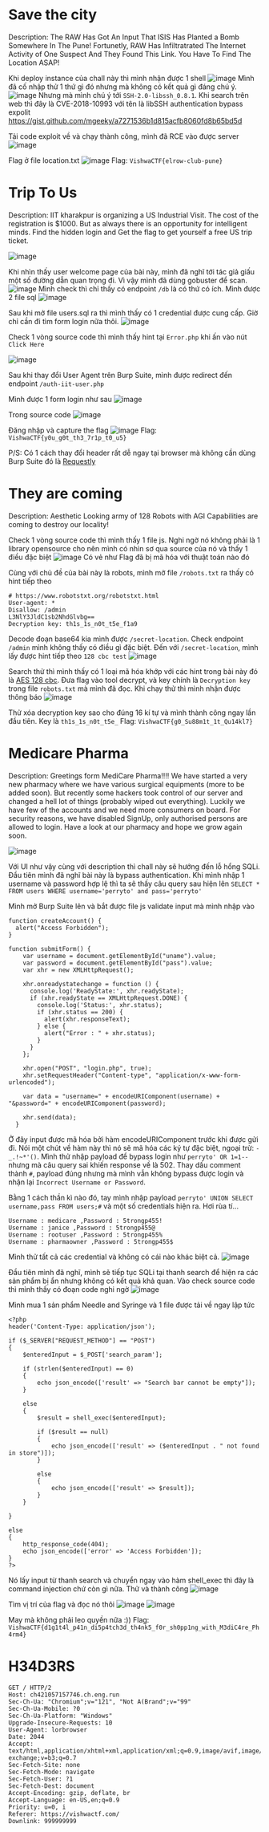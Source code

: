 # Save the city
Description: The RAW Has Got An Input That ISIS Has Planted a Bomb Somewhere In The Pune! Fortunetly, RAW Has Infiltratrated The Internet Activity of One Suspect And They Found This Link. You Have To Find The Location ASAP!

Khi deploy instance của chall này thì mình nhận được 1 shell
![image](https://hackmd.io/_uploads/ryKKwKmaT.png)
Mình đã cố nhập thử 1 thứ gì đó nhưng mà không có kết quả gì đáng chú ý.
![image](https://hackmd.io/_uploads/rJn3PF7TT.png)
Nhưng mà mình chú ý tới `SSH-2.0-libssh_0.8.1`. Khi search trên web thì đây là CVE-2018-10993 với tên là libSSH authentication bypass expolit 
https://gist.github.com/mgeeky/a7271536b1d815acfb8060fd8b65bd5d

Tải code exploit về và chạy thành công, mình đã RCE vào được server
![image](https://hackmd.io/_uploads/S1zcOY7pa.png)

Flag ở file location.txt
![image](https://hackmd.io/_uploads/HJeTutQpT.png)
Flag: `VishwaCTF{elrow-club-pune}`

# Trip To Us
Description: IIT kharakpur is organizing a US Industrial Visit. The cost of the registration is $1000. But as always there is an opportunity for intelligent minds. Find the hidden login and Get the flag to get yourself a free US trip ticket.

![image](https://hackmd.io/_uploads/SJTAYYXTp.png)

Khi nhìn thấy user welcome page của bài này, mình đã nghĩ tới tác giả giấu một số đường dẫn quan trọng đi. Vì vậy mình đã dùng gobuster để scan.
![image](https://hackmd.io/_uploads/HJt2gwETT.png)
Mình check thì chỉ thấy có endpoint `/db` là có thứ có ích. Mình được 2 file sql
![image](https://hackmd.io/_uploads/SybzZPN66.png)

Sau khi mở file users.sql ra thì mình thấy có 1 credential được cung cấp. Giờ chỉ cần đi tìm form login nữa thôi.
![image](https://hackmd.io/_uploads/BJzP-DEpa.png)

Check 1 vòng source code thì mình thấy hint tại `Error.php` khi ấn vào nút `Click Here`

![image](https://hackmd.io/_uploads/ryrF9YQp6.png)


Sau khi thay đổi User Agent trên Burp Suite, mình được redirect đến endpoint `/auth-iit-user.php`

Mình được 1 form login như sau
![image](https://hackmd.io/_uploads/rkevjF7Ta.png)

Trong source code
![image](https://hackmd.io/_uploads/S1rKoKQp6.png)

Đăng nhập và capture the flag
![image](https://hackmd.io/_uploads/HyUMfv466.png)
Flag: `VishwaCTF{y0u_g0t_th3_7r1p_t0_u5}`

P/S: Có 1 cách thay đổi header rất dễ ngay tại browser mà không cần dùng Burp Suite đó là [Requestly](https://app.requestly.io/)

# They are coming
Description: Aesthetic Looking army of 128 Robots with AGI Capabilities are coming to destroy our locality!

Check 1 vòng source code thì mình thấy 1 file js. Nghi ngờ nó không phải là 1 library opensource cho nên mình có nhìn sơ qua source của nó và thấy 1 điều đặc biệt
![image](https://hackmd.io/_uploads/Hk8GXw46p.png)
Có vẻ như Flag đã bị mã hóa với thuật toán nào đó

Cùng với chủ đề của bài này là robots, mình mở file `/robots.txt` ra thấy có hint tiếp theo
```
# https://www.robotstxt.org/robotstxt.html
User-agent: *
Disallow: /admin
L3NlY3JldC1sb2NhdGlvbg==
Decryption key: th1s_1s_n0t_t5e_f1a9
```

Decode đoạn base64 kia mình được `/secret-location`. Check endpoint `/admin` mình không thấy có điều gì đặc biệt. Đến với `/secret-location`, mình lấy được hint tiếp theo `128 cbc test`
![image](https://hackmd.io/_uploads/rke7Nw4a6.png)

Search thử thì mình thấy có 1 loại mã hóa khớp với các hint trong bài này đó là [AES 128 cbc](https://www.devglan.com/online-tools/aes-encryption-decryption). Đưa flag vào tool decrypt, và key chính là `Decryption key` trong file `robots.txt` mà mình đã đọc. Khi chạy thử thì mình nhận được thông báo 
![image](https://hackmd.io/_uploads/SyHrHPNTp.png)

Thử xóa decryption key sao cho đúng 16 kí tự và mình thành công ngay lần đầu tiên. Key là `th1s_1s_n0t_t5e_`
Flag: `VishwaCTF{g0_Su88m1t_1t_Qu14kl7}`

# Medicare Pharma
Description: Greetings form MediCare Pharma!!!!
We have started a very new pharmacy where we have various surgical equipments (more to be added soon).
But recently some hackers took control of our server and changed a hell lot of things (probably wiped out everything). Luckily we have few of the accounts and we need more consumers on board. For security reasons, we have disabled SignUp, only authorised persons are allowed to login.
Have a look at our pharmacy and hope we grow again soon.

![image](https://hackmd.io/_uploads/SkBZvv4ap.png)

Với UI như vậy cùng với description thì chall này sẽ hướng đến lỗ hổng SQLi. Đầu tiên mình đã nghĩ bài này là bypass authentication. Khi mình nhập 1 username và password hợp lệ thì ta sẽ thấy câu query sau hiện lên
`SELECT * FROM users WHERE username='perryto' and pass='perryto'`

Mình mở Burp Suite lên và bắt được file js validate input mà mình nhập vào 
```javascript=
function createAccount() {
  alert("Access Forbidden");
}

function submitForm() {
    var username = document.getElementById("uname").value;
    var password = document.getElementById("pass").value;
    var xhr = new XMLHttpRequest();
  
    xhr.onreadystatechange = function () {
      console.log('ReadyState:', xhr.readyState);
      if (xhr.readyState == XMLHttpRequest.DONE) {
        console.log('Status:', xhr.status);
        if (xhr.status == 200) {
          alert(xhr.responseText);
        } else {
          alert("Error : " + xhr.status);
        }
      }
    };
    
    xhr.open("POST", "login.php", true);
    xhr.setRequestHeader("Content-type", "application/x-www-form-urlencoded");
    
    var data = "username=" + encodeURIComponent(username) + "&password=" + encodeURIComponent(password);
    
    xhr.send(data);
  }
```

Ở đây input được mã hóa bởi hàm encodeURIComponent trước khi được gửi đi. Nói một chút về hàm này thì nó sẽ mã hóa các ký tự đặc biệt, ngoại trừ: `-_.!~*'()`. Mình thử nhập payload để bypass login như `perryto' OR 1=1--` nhưng mà câu query sai khiến response về là 502. Thay dấu comment thành `#`, payload đúng nhưng mà mình vẫn không bypass được login và nhận lại `Incorrect Username or Password`. 

Bằng 1 cách thần kì nào đó, tay mình nhập payload `perryto' UNION SELECT username,pass FROM users;#` và một số credentials hiện ra. Hơi rùa tí...
```
Username : medicare ,Password : 5trongp455!
Username : janice ,Password : 5trongp455@
Username : rootuser ,Password : 5trongp455%
Username : pharmaowner ,Password : 5trongp455$
```

Mình thử tất cả các credential và không có cái nào khác biệt cả.
![image](https://hackmd.io/_uploads/SkrBawNpa.png)

Đầu tiên mình đã nghĩ, mình sẽ tiếp tục SQLi tại thanh search để hiện ra các sản phẩm bị ẩn nhưng không có kết quả khả quan. 
Vào check source code thì mình thấy có đoạn code nghi ngờ
![image](https://hackmd.io/_uploads/SJORpPNaT.png)

Mình mua 1 sản phẩm Needle and Syringe và 1 file được tải về ngay lập tức 
```php=
<?php
header('Content-Type: application/json');

if ($_SERVER["REQUEST_METHOD"] == "POST") 
{
    $enteredInput = $_POST['search_param'];
    
    if (strlen($enteredInput) == 0)
    {
        echo json_encode(['result' => "Search bar cannot be empty"]);
    }

    else
    {
        $result = shell_exec($enteredInput);

        if ($result == null)
        {
            echo json_encode(['result' => ($enteredInput . " not found in store")]);
        }

        else
        {
            echo json_encode(['result' => $result]);
        }
    }

} 

else 
{
    http_response_code(404);
    echo json_encode(['error' => 'Access Forbidden']);
}
?>
```

Nó lấy input từ thanh search và chuyển ngay vào hàm shell_exec thì đây là command injection chứ còn gì nữa.
Thử và thành công
![image](https://hackmd.io/_uploads/BkYuCwV6T.png)

Tìm vị trí của flag và đọc nó thôi
![image](https://hackmd.io/_uploads/B1ej0DET6.png)
![image](https://hackmd.io/_uploads/Hker2ADVpp.png)

May mà không phải leo quyền nữa :)) 
Flag: `VishwaCTF{d1g1t4l_p41n_di5p4tch3d_th4nk5_f0r_sh0pp1ng_with_M3diC4re_Ph4rm4}`

# H34D3RS
```
GET / HTTP/2
Host: ch421057157746.ch.eng.run
Sec-Ch-Ua: "Chromium";v="121", "Not A(Brand";v="99"
Sec-Ch-Ua-Mobile: ?0
Sec-Ch-Ua-Platform: "Windows"
Upgrade-Insecure-Requests: 10
User-Agent: lorbrowser
Date: 2044
Accept: text/html,application/xhtml+xml,application/xml;q=0.9,image/avif,image/webp,image/apng,*/*;q=0.8,application/signed-exchange;v=b3;q=0.7
Sec-Fetch-Site: none
Sec-Fetch-Mode: navigate
Sec-Fetch-User: ?1
Sec-Fetch-Dest: document
Accept-Encoding: gzip, deflate, br
Accept-Language: en-US,en;q=0.9
Priority: u=0, i
Referer: https://vishwactf.com/
Downlink: 999999999
```

